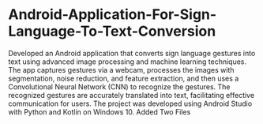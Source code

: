 # Android-Application-For-Sign-Language-To-Text-Conversion

Developed an Android application that converts sign language gestures into text using
advanced image processing and machine learning techniques. The app captures gestures via a
webcam, processes the images with segmentation, noise reduction, and feature extraction,
and then uses a Convolutional Neural Network (CNN) to recognize the gestures. The
recognized gestures are accurately translated into text, facilitating effective communication for
users. The project was developed using Android Studio with Python and Kotlin on Windows
10.
Added Two Files

